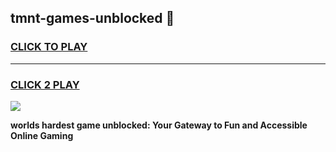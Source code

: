 
## tmnt-games-unblocked 👋
<h3>
<a href="https://premium.freeplayer.one?title=tmnt-games-unblocked&ref=14F">CLICK TO PLAY</a></h3>
<hr>

<h3>
<a href="https://premium.freeplayer.one?title=tmnt-games-unblocked&ref=14F">CLICK 2 PLAY</a>
  
</h3>

<a href="https://premium.freeplayer.one?title=tmnt-games-unblocked&ref=12F/"><img src="https://clearcache.store/games.png"></a>


**worlds hardest game unblocked: Your Gateway to Fun and Accessible Online Gaming**
